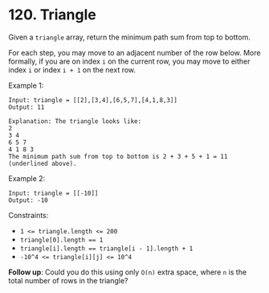 # 120. Triangle

Given a `triangle` array, return the minimum path sum from top to bottom.

For each step, you may move to an adjacent number of the row below. More formally, if you are on index `i` on the current row, you may move to either index `i` or index `i + 1` on the next row.

Example 1:

    Input: triangle = [[2],[3,4],[6,5,7],[4,1,8,3]]
    Output: 11

    Explanation: The triangle looks like:
    2
    3 4
    6 5 7
    4 1 8 3
    The minimum path sum from top to bottom is 2 + 3 + 5 + 1 = 11 (underlined above).

Example 2:

    Input: triangle = [[-10]]
    Output: -10

Constraints:

- `1 <= triangle.length <= 200`
- `triangle[0].length == 1`
- `triangle[i].length == triangle[i - 1].length + 1`
- `-10^4 <= triangle[i][j] <= 10^4`

**Follow up**: Could you do this using only `O(n)` extra space, where `n` is the total number of rows in the triangle?